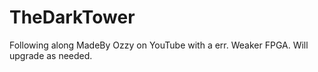 # TheDarkTower
Following along MadeBy Ozzy on YouTube with a err. Weaker FPGA. Will upgrade as needed.
